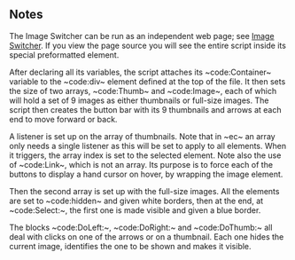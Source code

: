 ## Notes

The Image Switcher can be run as an independent web page; see [Image Switcher](/imageswitcher.html). If you view the page source you will see the entire script inside its special preformatted element.

After declaring all its variables, the script attaches its ~code:Container~ variable to the ~code:div~ element defined at the top of the file. It then sets the size of two arrays, ~code:Thumb~ and ~code:Image~, each of which will hold a set of 9 images as either thumbnails or full-size images. The script then creates the button bar with its 9 thumbnails and arrows at each end to move forward or back.

A listener is set up on the array of thumbnails. Note that in ~ec~ an array only needs a single listener as this will be set to apply to all elements. When it triggers, the array index is set to the selected element. Note also the use of ~code:Link~, which is not an array. Its purpose is to force each of the buttons to display a hand cursor on hover, by wrapping the image element.

Then the second array is set up with the full-size images. All the elements are set to ~code:hidden~ and given white borders, then at the end, at ~code:Select:~, the first one is made visible and given a blue border.

The blocks ~code:DoLeft:~, ~code:DoRight:~ and ~code:DoThumb:~ all deal with clicks on one of the arrows or on a thumbnail. Each one hides the current image, identifies the one to be shown and makes it visible.
